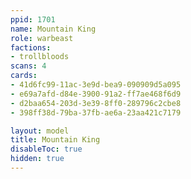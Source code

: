 ```yaml
---
ppid: 1701
name: Mountain King
role: warbeast
factions:
- trollbloods
scans: 4
cards:
- 41d6fc99-11ac-3e9d-bea9-090909d5a095
- e69a7afd-d84e-3900-91a2-ff7ae468f6d9
- d2baa654-203d-3e39-8ff0-289796c2cbe8
- 398ff38d-79ba-37fb-ae6a-23aa421c7179

layout: model
title: Mountain King
disableToc: true
hidden: true
---
```


